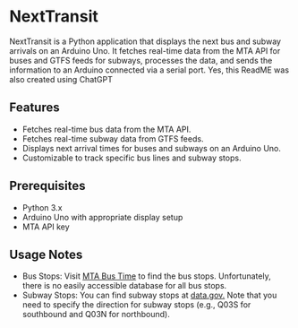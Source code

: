 # NextTransit

NextTransit is a Python application that displays the next bus and subway arrivals on an Arduino Uno. It fetches real-time data from the MTA API for buses and GTFS feeds for subways, processes the data, and sends the information to an Arduino connected via a serial port. Yes, this ReadME was also created using ChatGPT

## Features

- Fetches real-time bus data from the MTA API.
- Fetches real-time subway data from GTFS feeds.
- Displays next arrival times for buses and subways on an Arduino Uno.
- Customizable to track specific bus lines and subway stops.

## Prerequisites

- Python 3.x
- Arduino Uno with appropriate display setup
- MTA API key

## Usage Notes
- Bus Stops: Visit [MTA Bus Time](https://bustime.mta.info) to find the bus stops. Unfortunately, there is no easily accessible database for all bus stops.
- Subway Stops: You can find subway stops at [data.gov.](https://catalog.data.gov/dataset/mta-subway-stations-and-complexes) Note that you need to specify the direction for subway stops (e.g., Q03S for southbound and Q03N for northbound).

